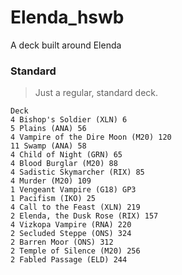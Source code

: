 # Elenda_hswb
A deck built around Elenda

### Standard
> Just a regular, standard deck.
```
Deck
4 Bishop's Soldier (XLN) 6
5 Plains (ANA) 56
4 Vampire of the Dire Moon (M20) 120
11 Swamp (ANA) 58
4 Child of Night (GRN) 65
4 Blood Burglar (M20) 88
4 Sadistic Skymarcher (RIX) 85
4 Murder (M20) 109
1 Vengeant Vampire (G18) GP3
1 Pacifism (IKO) 25
4 Call to the Feast (XLN) 219
2 Elenda, the Dusk Rose (RIX) 157
4 Vizkopa Vampire (RNA) 220
2 Secluded Steppe (ONS) 324
2 Barren Moor (ONS) 312
2 Temple of Silence (M20) 256
2 Fabled Passage (ELD) 244


```